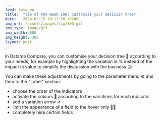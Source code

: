 ```yaml
---
feed: totw_en
title:  "Tip of the Week 106: Customise your decision tree"
date:   2024-02-15 10:12:00 +0200
img_url: /assets/images/tip/106.gif
img_type: image/gif
img_width: 600
img_height: 300
layout: post
---
```



In Datama Compare, you can customise your decision tree 🌳 according to your needs, for example by highlighting the variation in % instead of the impact in value to simplify the discussion with the business 😉 

You can make these adjustments by going to the parameter menu ⚙️ and then to the "Label" section:
  * choose the order of the indicators
  * activate the colours 🎨 according to the variations for each indicator
  * add a variation arrow ↗️
  * limit the appearance of a field to the hover only 🥷🏽
  * completely hide certain fields

